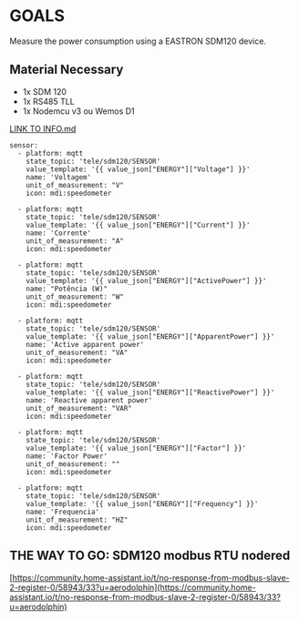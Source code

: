 # GOALS

Measure the power consumption using a EASTRON SDM120 device.

## Material Necessary

*   1x SDM 120
*   1x RS485 TLL
*   1x Nodemcu v3 ou Wemos D1

[LINK TO INFO.md](info.md)

```
sensor:
  - platform: mqtt
    state_topic: 'tele/sdm120/SENSOR'
    value_template: '{{ value_json["ENERGY"]["Voltage"] }}'
    name: 'Voltagem'
    unit_of_measurement: "V"
    icon: mdi:speedometer

  - platform: mqtt
    state_topic: 'tele/sdm120/SENSOR'
    value_template: '{{ value_json["ENERGY"]["Current"] }}'
    name: 'Corrente'
    unit_of_measurement: "A"
    icon: mdi:speedometer

  - platform: mqtt
    state_topic: 'tele/sdm120/SENSOR'
    value_template: '{{ value_json["ENERGY"]["ActivePower"] }}'
    name: "Potência (W)"
    unit_of_measurement: "W"
    icon: mdi:speedometer

  - platform: mqtt
    state_topic: 'tele/sdm120/SENSOR'
    value_template: '{{ value_json["ENERGY"]["ApparentPower"] }}'
    name: 'Active apparent power'
    unit_of_measurement: "VA"
    icon: mdi:speedometer

  - platform: mqtt
    state_topic: 'tele/sdm120/SENSOR'
    value_template: '{{ value_json["ENERGY"]["ReactivePower"] }}'
    name: 'Reactive apparent power'
    unit_of_measurement: "VAR"
    icon: mdi:speedometer

  - platform: mqtt
    state_topic: 'tele/sdm120/SENSOR'
    value_template: '{{ value_json["ENERGY"]["Factor"] }}'
    name: 'Factor Power'
    unit_of_measurement: ""
    icon: mdi:speedometer

  - platform: mqtt
    state_topic: 'tele/sdm120/SENSOR'
    value_template: '{{ value_json["ENERGY"]["Frequency"] }}'
    name: 'Frequencia'
    unit_of_measurement: "HZ"
    icon: mdi:speedometer
```

## THE WAY TO GO: SDM120 modbus RTU nodered

[https://community.home-assistant.io/t/no-response-from-modbus-slave-2-register-0/58943/33?u=aerodolphin](https://community.home-assistant.io/t/no-response-from-modbus-slave-2-register-0/58943/33?u=aerodolphin)

